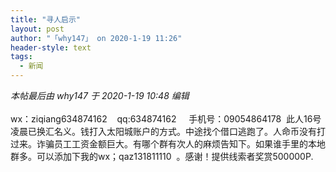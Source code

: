 ```yaml
---
title: "寻人启示"
layout: post
author: "「why147」 on 2020-1-19 11:26"
header-style: text
tags:
  - 新闻
---
```


<head></head>
<body>
 <i class="pstatus"> 本帖最后由 why147 于 2020-1-19 10:48 编辑 </i>
 <br> 
 <br> wx：ziqiang634874162&nbsp; &nbsp; qq:634874162&nbsp; &nbsp;&nbsp;&nbsp;手机号：09054864178&nbsp;&nbsp;此人16号凌晨已换汇名义。钱打入太阳城账户的方式。中途找个借口逃跑了。人命币没有打过来。诈骗员工工资金额巨大。有哪个群有次人的麻烦告知下。如果谁手里的本地群多。可以添加下我的wx；qaz131811110&nbsp;&nbsp;。感谢！提供线索者奖赏500000P.
 <br>
</body>


